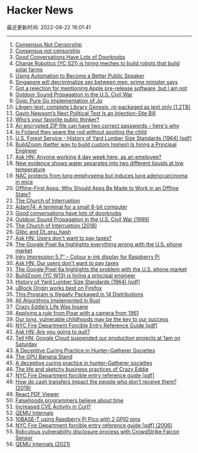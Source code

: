 # Hacker News

最近更新时间: 2022-08-22 18:01:41

--- 
1. [Consensus Not Censorship](https://www.interfluidity.com/v2/9258.html) 
2. [Consensus not censorship](https://www.interfluidity.com/v2/9258.html) 
3. [Good Conversations Have Lots of Doorknobs](https://experimentalhistory.substack.com/p/good-conversations-have-lots-of-doorknobs) 
4. [Charge Robotics (YC S21) is hiring meches to build robots that build solar farms](https://www.ycombinator.com/companies/charge-robotics/jobs/VFEVUkD-mechanical-engineer) 
5. [Using Automation to Become a Better Public Speaker](https://automating.life/using-automation-to-become-a-better-public-speaker) 
6. [Singapore will decriminalize sex between men, prime minister says](https://www.reuters.com/world/asia-pacific/singapore-will-decriminalise-sex-between-men-pm-2022-08-21/) 
7. [Got a rejection for mentioning Apple pre-release software, but I am not](https://twitter.com/eternalstorms/status/1559794943673122818) 
8. [Outdoor Sound Propagation in the U.S. Civil War](http://wesclark.com/jw/sound_propagation.html) 
9. [Gojq: Pure Go Implementation of Jq](https://github.com/itchyny/gojq) 
10. [Libgen-text: complete Library Genesis, re-packaged as text only (1.2TB)](https://www.offlineos.com/) 
11. [Gavin Newsom’s Next Political Test Is an Injection-Site Bill](https://www.nytimes.com/2022/08/19/us/gavin-newsom-injection-site-bill.html) 
12. [Who’s your favorite public thinker?](https://news.ycombinator.com/item?id=32542895) 
13. [An encrypted ZIP file can have two correct passwords – here's why](https://www.bleepingcomputer.com/news/security/an-encrypted-zip-file-can-have-two-correct-passwords-heres-why/) 
14. [In Finland they spare the rod without spoiling the child](http://lost-trini.blogspot.com/2014/10/in-finland-they-spare-rod-without.html) 
15. [U.S. Forest Service - History of Yard Lumber Size Standards (1964) [pdf]](https://www.fpl.fs.fed.us/documnts/misc/miscpub_6409.pdf) 
16. [BuildZoom (better way to build custom homes) Is hiring a Principal Engineer](https://jobs.lever.co/buildzoom) 
17. [Ask HN: Anyone working 4 day week here, as an employee?](https://news.ycombinator.com/item?id=32544315) 
18. [New evidence shows water separates into two different liquids at low temperature](https://www.birmingham.ac.uk/news/2022/new-evidence-shows-water-separates-into-two-different-liquids-at-low-temperatures) 
19. [NAC protects from lung emphysema but induces lung adenocarcinoma in mice](https://insight.jci.org/articles/view/127647) 
20. [Offline-First Apps: Why Should Apps Be Made to Work in an Offline State?](https://www.dewsolutions.in/offline-first-apps/) 
21. [The Church of Interruption](https://sambleckley.com/writing/church-of-interruption.html) 
22. [Adam74: A terminal for a small 8-bit computer](https://www.engineersneedart.com/adam74/adam74.html) 
23. [Good conversations have lots of doorknobs](https://experimentalhistory.substack.com/p/good-conversations-have-lots-of-doorknobs) 
24. [Outdoor Sound Propagation in the U.S. Civil War (1999)](http://wesclark.com/jw/sound_propagation.html) 
25. [The Church of Interruption (2018)](https://sambleckley.com/writing/church-of-interruption.html) 
26. [Glibc and Dt_gnu_hash](https://maskray.me/blog/2022-08-21-glibc-and-dt-gnu-hash) 
27. [Ask HN: Users don't want to pay taxes?](https://news.ycombinator.com/item?id=32545466) 
28. [The Google Pixel 6a highlights everything wrong with the U.S. phone market](https://www.xda-developers.com/google-pixel-6a-us-market-editorial/) 
29. [Inky Impression 5.7“ – Colour e-ink display for Raspberry Pi](https://core-electronics.com.au/guides/colour-e-ink-display-raspberry-pi/) 
30. [Ask HN: Our users don't want to pay taxes](https://news.ycombinator.com/item?id=32545466) 
31. [The Google Pixel 6a highlights the problem with the U.S. phone market](https://www.xda-developers.com/google-pixel-6a-us-market-editorial/) 
32. [BuildZoom (YC W13) is hiring a principal engineer](https://jobs.lever.co/buildzoom) 
33. [History of Yard Lumber Size Standards (1964) [pdf]](https://www.fpl.fs.fed.us/documnts/misc/miscpub_6409.pdf) 
34. [uBlock Origin works best on Firefox](https://github.com/gorhill/uBlock/wiki/uBlock-Origin-works-best-on-Firefox) 
35. [This Program is Illegally Packaged in 14 Distributions](https://artemis.sh/2022/08/21/this-program-is-illegally-packaged-in-14-distributions.html) 
36. [All Algorithms Implemented in Rust](https://github.com/TheAlgorithms/Rust) 
37. [Crazy Eddie’s Life Was Insane](https://www.nytimes.com/2022/08/09/books/review-retail-gangster-gary-weiss.html) 
38. [Applying a rule from Pixar with a camera from 1961](https://news.gregjeanneau.com/pixar-camera-1961/) 
39. [Our long, vulnerable childhoods may be the key to our success](https://www.spectator.co.uk/article/our-long-vulnerable-childhoods-may-be-the-key-to-our-success) 
40. [NYC Fire Department Forcible Entry Reference Guide [pdf]](https://ia800207.us.archive.org/15/items/FDNYforcibleEntryReferenceGuide/FDNY_Forcible_entry_reference_guide.pdf) 
41. [Ask HN: Are you going to quit?](https://news.ycombinator.com/item?id=32547173) 
42. [Tell HN: Google Cloud suspended our production projects at 1am on Saturday](https://news.ycombinator.com/item?id=32547605) 
43. [A Deceptive Curing Practice in Hunter–Gatherer Societies](https://www.mdpi.com/2673-9461/2/3/7/htm) 
44. [The GPU Banana Stand](https://acko.net/blog/the-gpu-banana-stand/) 
45. [A deceptive curing practice in hunter–Gatherer societies](https://www.mdpi.com/2673-9461/2/3/7/htm) 
46. [The life and sketchy business practices of Crazy Eddie](https://www.nytimes.com/2022/08/09/books/review-retail-gangster-gary-weiss.html) 
47. [NYC Fire Department forcible entry reference guide [pdf]](https://ia800207.us.archive.org/15/items/FDNYforcibleEntryReferenceGuide/FDNY_Forcible_entry_reference_guide.pdf) 
48. [How do cash transfers impact the people who don’t receive them? (2019)](https://www.givedirectly.org/how-do-cash-transfers-impact-neighbors/) 
49. [React PDF Viewer](https://github.com/react-pdf-viewer/react-pdf-viewer) 
50. [Falsehoods programmers believe about time](https://gist.github.com/timvisee/fcda9bbdff88d45cc9061606b4b923ca) 
51. [Increased CVE Activity in Curl?](https://daniel.haxx.se/blog/2022/08/22/increased-cve-activity-in-curl/) 
52. [QEMU Internals](https://airbus-seclab.github.io/qemu_blog/) 
53. [10BASE-T using Raspberry Pi Pico with 2 GPIO pins](https://github.com/kingyoPiyo/Pico-10BASE-T) 
54. [NYC Fire Department forcible entry reference guide [pdf] (2006)](https://ia800207.us.archive.org/15/items/FDNYforcibleEntryReferenceGuide/FDNY_Forcible_entry_reference_guide.pdf) 
55. [Ridiculous vulnerability disclosure process with CrowdStrike Falcon Sensor](https://www.modzero.com/modlog/archives/2022/08/22/ridiculous_vulnerability_disclosure_process_with_crowdstrike_falcon_sensor/index.html) 
56. [QEMU Internals (2021)](https://airbus-seclab.github.io/qemu_blog/) 
